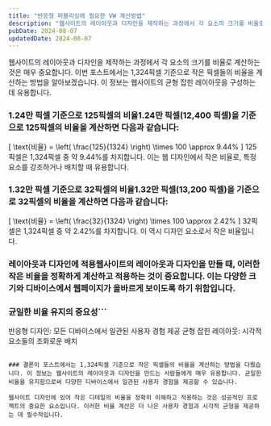 ```yaml
---
title: "반응형 퍼블리싱에 필요한 VW 계산방법"
description: "웹사이트의 레이아웃과 디자인을 제작하는 과정에서 각 요소의 크기를 비율로 계산하는 것은 매우 중요합니다. 이번 포스트에서는 1,324픽셀 기준으로 작은 픽셀들의 비율을 계산하는 방법을 알아보겠습니다. 이 정보는 웹사이트의 균형 잡힌 레이아웃을 구성하는 데 유용합니다.   1.24만 픽셀..."
pubDate: 2024-08-07
updatedDate: 2024-08-07
---
```


웹사이트의 레이아웃과 디자인을 제작하는 과정에서 각 요소의 크기를 비율로 계산하는 것은 매우 중요합니다. 이번 포스트에서는 1,324픽셀 기준으로 작은 픽셀들의 비율을 계산하는 방법을 알아보겠습니다. 이 정보는 웹사이트의 균형 잡힌 레이아웃을 구성하는 데 유용합니다.

### 1.24만 픽셀 기준으로 125픽셀의 비율1.24만 픽셀(12,400 픽셀)을 기준으로 125픽셀의 비율을 계산하면 다음과 같습니다:

\[ \text{비율} = \left( \frac{125}{1324} \right) \times 100 \approx 9.44\% \]
125픽셀은 1,324픽셀 중 약 9.44%를 차지합니다. 이는 웹 디자인에서 작은 비율로, 특정 요소를 강조하거나 배치할 때 유용합니다.

### 1.32만 픽셀 기준으로 32픽셀의 비율1.32만 픽셀(13,200 픽셀)을 기준으로 32픽셀의 비율을 계산하면 다음과 같습니다:

\[ \text{비율} = \left( \frac{32}{1324} \right) \times 100 \approx 2.42\% \]
32픽셀은 1,324픽셀 중 약 2.42%를 차지합니다. 이 역시 디자인 요소로서 작은 비율입니다.

### 레이아웃과 디자인에 적용웹사이트의 레이아웃과 디자인을 만들 때, 이러한 작은 비율을 정확하게 계산하고 적용하는 것이 중요합니다. 이는 다양한 크기와 디바이스에서 웹페이지가 올바르게 보이도록 하기 위함입니다.

### 균일한 비율 유지의 중요성```

반응형 디자인: 모든 디바이스에서 일관된 사용자 경험 제공
균형 잡힌 레이아웃: 시각적 요소들의 조화로운 배치

```### 유용한 예시웹사이트 레이아웃을 제작할 때, 1,324픽셀 중 125픽셀의 비율을 알고 있다면, 특정 요소의 크기를 전체 레이아웃에서 얼마나 차지하게 할지 쉽게 계산할 수 있습니다. 예를 들어, 작은 버튼이나 마진 값을 설정할 때 이 비율을 참고하면 됩니다.

### 결론이 포스트에서는 1,324픽셀 기준으로 작은 픽셀들의 비율을 계산하는 방법을 다뤘습니다. 이 정보는 웹사이트의 레이아웃과 디자인을 만드는 사람들에게 매우 유용합니다. 균일한 비율을 유지함으로써 다양한 디바이스에서 일관된 사용자 경험을 제공할 수 있습니다.

웹사이트 디자인에 있어 작은 디테일의 비율을 정확히 이해하고 적용하는 것은 성공적인 프로젝트의 중요한 요소입니다. 이러한 비율 계산은 더 나은 사용자 경험과 시각적 균형을 제공하는 데 필수적입니다.